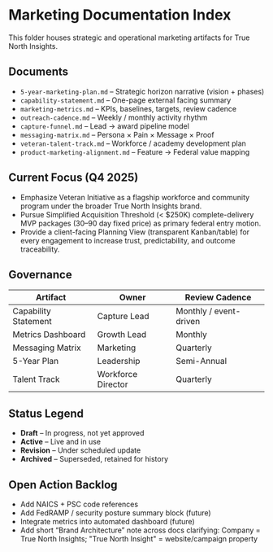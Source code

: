 # Marketing Documentation Index

This folder houses strategic and operational marketing artifacts for True North Insights.

## Documents

- `5-year-marketing-plan.md` – Strategic horizon narrative (vision + phases)
- `capability-statement.md` – One-page external facing summary
- `marketing-metrics.md` – KPIs, baselines, targets, review cadence
- `outreach-cadence.md` – Weekly / monthly activity rhythm
- `capture-funnel.md` – Lead → award pipeline model
- `messaging-matrix.md` – Persona × Pain × Message × Proof
- `veteran-talent-track.md` – Workforce / academy development plan
- `product-marketing-alignment.md` – Feature → Federal value mapping

## Current Focus (Q4 2025)

- Emphasize Veteran Initiative as a flagship workforce and community program under the broader True North Insights brand.
- Pursue Simplified Acquisition Threshold (< $250K) complete-delivery MVP packages (30–90 day fixed price) as primary federal entry motion.
- Provide a client-facing Planning View (transparent Kanban/table) for every engagement to increase trust, predictability, and outcome traceability.

## Governance

| Artifact             | Owner              | Review Cadence         |
| -------------------- | ------------------ | ---------------------- |
| Capability Statement | Capture Lead       | Monthly / event-driven |
| Metrics Dashboard    | Growth Lead        | Monthly                |
| Messaging Matrix     | Marketing          | Quarterly              |
| 5-Year Plan          | Leadership         | Semi-Annual            |
| Talent Track         | Workforce Director | Quarterly              |

## Status Legend

- **Draft** – In progress, not yet approved
- **Active** – Live and in use
- **Revision** – Under scheduled update
- **Archived** – Superseded, retained for history

## Open Action Backlog

- Add NAICS + PSC code references
- Add FedRAMP / security posture summary block (future)
- Integrate metrics into automated dashboard (future)
- Add short “Brand Architecture” note across docs clarifying: Company = True North Insights; "True North Insight" = website/campaign property

